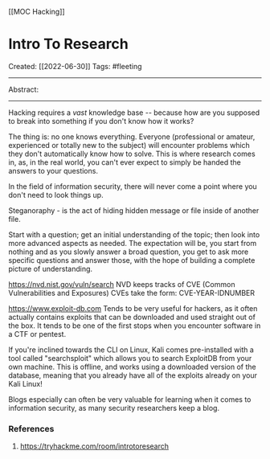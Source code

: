 [[MOC Hacking]]

# Intro To Research
Created:  [[2022-06-30]]
Tags: #fleeting 

---
Abstract:


---
Hacking requires a _vast_ knowledge base -- because how are you supposed to break into something if you don't know how it works?

The thing is: no one knows everything. Everyone (professional or amateur, experienced or totally new to the subject) will encounter problems which they don't automatically know how to solve. This is where research comes in, as, in the real world, you can't ever expect to simply be handed the answers to your questions.

In the field of information security, there will never come a point where you don't need to look things up.



Steganoraphy - is the act of hiding hidden message or file inside of another file. 

Start with a question; get an initial understanding of the topic; then look into more advanced aspects as needed. The expectation will be,  you start from nothing and as you slowly answer a broad question, you get to ask more specific questions and answer those, with the hope of building a complete picture of understanding. 


https://nvd.nist.gov/vuln/search
NVD keeps tracks of CVE (Common Vulnerabilities and Exposures)
CVEs take the form: CVE-YEAR-IDNUMBER

https://www.exploit-db.com
Tends to be very useful for hackers, as it often actually contains exploits that can be downloaded and used straight out of the box. It tends to be one of the first stops when you encounter software in a CTF or pentest.

If you're inclined towards the CLI on Linux, Kali comes pre-installed with a tool called "searchsploit" which allows you to search ExploitDB from your own machine. This is offline, and works using a downloaded version of the database, meaning that you already have all of the exploits already on your Kali Linux!


Blogs especially can often be very valuable for learning when it comes to information security, as many security researchers keep a blog.






### References
1. https://tryhackme.com/room/introtoresearch